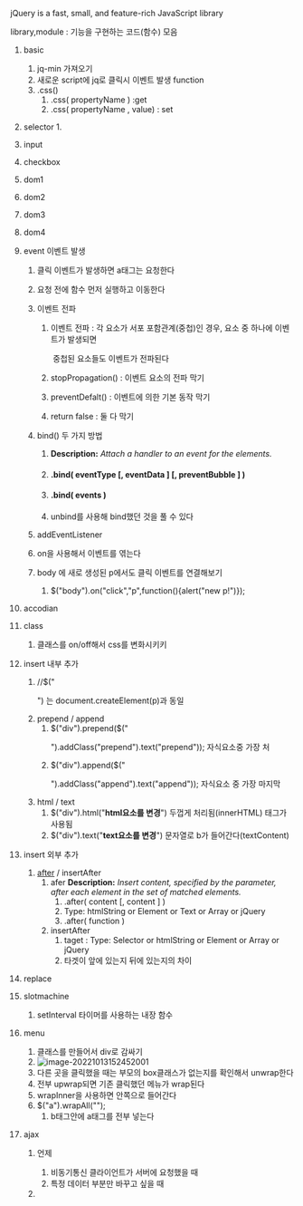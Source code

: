 jQuery is a fast, small, and feature-rich JavaScript library

library,module : 기능을 구현하는 코드(함수) 모음 

1. basic
   1. jq-min 가져오기 
   2. 새로운 script에 jq로 클릭시 이벤트 발생 function 
   3. .css()
      1. .css( propertyName ) :get
      2. .css( propertyName , value) : set

2. selector
   1. 

3. input

4. checkbox

5. dom1

6. dom2

7. dom3

8. dom4

9. event 이벤트 발생

   1. 클릭 이벤트가 발생하면 a태그는 요청한다

   2. 요청 전에 함수 먼저 실행하고 이동한다

   3. 이벤트 전파

      1. 이벤트 전파 : 각 요소가 서포 포함관계(중첩)인 경우, 요소 중 하나에 이벤트가 발생되면 

         ​             중첩된 요소들도 이벤트가 전파된다

      2. stopPropagation() : 이벤트 요소의 전파 막기

      3. preventDefalt() : 이벤트에 의한 기본 동작 막기         

      4. return false : 둘 다 막기

   4. bind() 두 가지 방법

      1. **Description:** *Attach a handler to an event for the elements.*

      2. #### .bind( eventType [, eventData \] [, preventBubble ] )

      3. #### .bind( events )

      4. unbind를 사용해 bind했던 것을 풀 수 있다

   5. addEventListener

   6. on을 사용해서 이벤트를 엮는다

   7. body 에 새로 생성된 p에서도 클릭 이벤트를 연결해보기

      1.  $("body").on("click","p",function(){alert("new p!")});

10. accodian

11. class 

    1. 클래스를 on/off해서 css를 변화시키키

12. insert 내부 추가

    1. //$("<p>") 는 document.createElement(p)과 동일
    2. prepend / append
       1. $("div").prepend($("<p>").addClass("prepend").text("prepend")); 자식요소중 가장 처
       2. $("div").append($("<p>").addClass("append").text("append")); 자식요소 중 가장 마지막
    3. html / text
       1. $("div").html("<b>html요소를 변경</b>") 두껍게 처리됨(innerHTML) 태그가 사용됨
       2. $("div").text("<b>text요소를 변경</b>") 문자열로 b가 들어간다(textContent)

13. insert 외부 추가

    1. [after](https://api.jquery.com/after/#after-content-content) / insertAfter
       1. afer **Description:** *Insert content, specified by the parameter, after each element in the set of matched elements.*
          1. .after( content [, content ] )
          2. Type: htmlString or Element or Text or Array or jQuery
          3. .after( function )
       2. insertAfter  
          1. taget :  Type: Selector or htmlString or Element or Array or jQuery
          2. 타겟이 앞에 있는지 뒤에 있는지의 차이

14. replace

15. slotmachine

    1. setInterval 타이머를 사용하는 내장 함수

16. menu

    1. 클래스를 만들어서 div로 감싸기
    2. ![image-20221013152452001](../../images/README_JQuery/image-20221013152452001.png)
    3. 다른 곳을 클릭했을 때는 부모의 box클래스가 없는지를 확인해서 unwrap한다
    4. 전부 upwrap되면 기존 클릭했던 메뉴가 wrap된다
    5. wrapInner을 사용하면 안쪽으로 들어간다
    6. $("a").wrapAll("<b></b>");
       1. b태그안에 a태그를 전부 넣는다

17. ajax

    1. 언제
       1. 비동기통신 클라이언트가 서버에 요청했을 때 
       2. 특정 데이터 부분만 바꾸고 싶을 때

    2. 








​	

